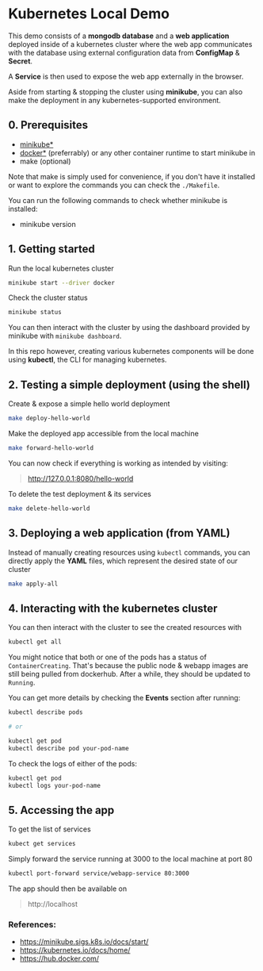 # **Kubernetes Local Demo**
<!-- This demo is a complete application which consists of:
1. A mongodb database
2. A web application -->
This demo consists of a **mongodb database** and a **web application** deployed inside of a kubernetes cluster where the web app communicates with the database using external configuration data from **ConfigMap** & **Secret**.

A **Service** is then used to expose the web app externally in the browser.

Aside from starting & stopping the cluster using **minikube**, you can also make the deployment in any kubernetes-supported environment.

## **0. Prerequisites**
- [minikube*](https://minikube.sigs.k8s.io/docs/start/)
- [docker*](https://www.docker.com/get-started) (preferrably) or any other container runtime to start minikube in
- make (optional)

Note that make is simply used for convenience, if you don't have it installed or want to explore the commands you can check the `./Makefile`.

You can run the following commands to check whether minikube is installed:
- minikube version

## **1. Getting started**
Run the local kubernetes cluster
```BASH
minikube start --driver docker
```
Check the cluster status
```BASH
minikube status
```

You can then interact with the cluster by using the dashboard provided by minikube with `minikube dashboard`.

In this repo however, creating various kubernetes components will be done using **kubectl**, the CLI for managing kubernetes.

## **2. Testing a simple deployment (using the shell)**
Create & expose a simple hello world deployment
```BASH
make deploy-hello-world
```

Make the deployed app accessible from the local machine
```BASH
make forward-hello-world
```

You can now check if everything is working as intended by visiting:

> http://127.0.0.1:8080/hello-world

To delete the test deployment & its services
```BASH
make delete-hello-world
```

## **3. Deploying a web application (from YAML)**
Instead of manually creating resources using `kubectl` commands, you can directly apply the **YAML** files, which represent the desired state of our cluster

```BASH
make apply-all
```

## **4. Interacting with the kubernetes cluster**

You can then interact with the cluster to see the created resources with
```BASH
kubectl get all
```
You might notice that both or one of the pods has a status of `ContainerCreating`. That's because the public node & webapp images are still being pulled from dockerhub. After a while, they should be updated to `Running`.

You can get more details by checking the **Events** section after running:
```BASH
kubectl describe pods

# or

kubectl get pod
kubectl describe pod your-pod-name
```

To check the logs of either of the pods:

```BASH
kubectl get pod
kubectl logs your-pod-name
```

## **5. Accessing the app**

To get the list of services
```BASH
kubect get services
```

Simply forward the service running at 3000 to the local machine at port 80
```BASH
kubectl port-forward service/webapp-service 80:3000
```

The app should then be available on
> http://localhost


### References:
- https://minikube.sigs.k8s.io/docs/start/
- https://kubernetes.io/docs/home/
- https://hub.docker.com/